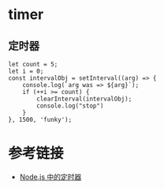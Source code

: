 # timer


## 定时器

```
let count = 5;
let i = 0;
const intervalObj = setInterval((arg) => {
    console.log(`arg was => ${arg}`);
    if (++i >= count) {
        clearInterval(intervalObj);
        console.log("stop")
    }
}, 1500, 'funky');
```


# 参考链接

- [Node.js 中的定时器](https://nodejs.org/zh-cn/docs/guides/timers-in-node/)
